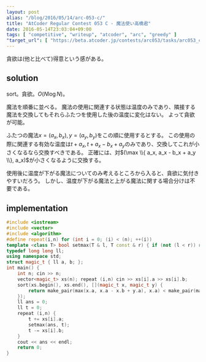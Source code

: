 ```yaml
---
layout: post
alias: "/blog/2016/05/14/arc-053-c/"
title: "AtCoder Regular Contest 053 C - 魔法使い高橋君"
date: 2016-05-14T23:03:04+09:00
tags: [ "competitive", "writeup", "atcoder", "arc", "greedy" ]
"target_url": [ "https://beta.atcoder.jp/contests/arc053/tasks/arc053_c" ]
---
```


貪欲は(他と比べて)得意という感がある。

## solution

sort。貪欲。$O(N \log N)$。

魔法を順番に並べる。
魔法の使用に関連する状態は温度のみであり、隣接する魔法を交換してもそれらふたつを使用した後の温度に変化はない。
よって貪欲が可能。

ふたつの魔法$x = (a_x, b_x), y = (a_y, b_y)$をこの順に使用するとする。
この使用の際に関連する有効な温度は$t + a_x, t + a_x - b_x + a_y$のみであり、交換してこれが小さくなるなら交換すべきである。
正確には、対$(\max \\{ a_x, a_x - b_x + a_y \\}, a_x)$が小さくなるように交換する。

使用後に温度が下がる魔法についてのみ考えるところから入ると、貪欲に気付きやすいだろう。
しかし、温度が下がる魔法と上がる魔法に関する場合分けは不要である。

## implementation

``` c++
#include <iostream>
#include <vector>
#include <algorithm>
#define repeat(i,n) for (int i = 0; (i) < (n); ++(i))
template <class T> bool setmax(T & l, T const & r) { if (not (l < r)) return false; l = r; return true; }
typedef long long ll;
using namespace std;
struct magic_t { ll a, b; };
int main() {
    int n; cin >> n;
    vector<magic_t> xs(n); repeat (i,n) cin >> xs[i].a >> xs[i].b;
    sort(xs.begin(), xs.end(), [](magic_t x, magic_t y) {
        return make_pair(max(x.a, x.a - x.b + y.a), x.a) < make_pair(max(y.a, y.a - y.b + x.a), y.a);
    });
    ll ans = 0;
    ll t = 0;
    repeat (i,n) {
        t += xs[i].a;
        setmax(ans, t);
        t -= xs[i].b;
    }
    cout << ans << endl;
    return 0;
}
```
